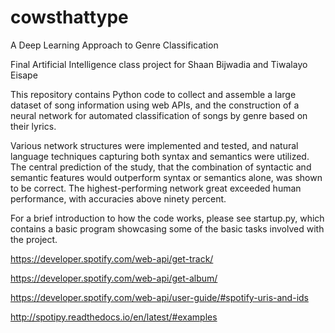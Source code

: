 # cowsthattype
A Deep Learning Approach to Genre Classification

Final Artificial Intelligence class project for Shaan Bijwadia and Tiwalayo Eisape

This repository contains Python code to collect and assemble a large dataset of song information using web APIs, and the construction of a neural network for automated classification of songs by genre based on their lyrics.

Various network structures were implemented and tested, and natural language techniques capturing both syntax and semantics were utilized.
The central prediction of the study, that the combination of syntactic and semantic features would outperform syntax or semantics alone, was shown to be correct. The highest-performing network great exceeded human performance, with accuracies above ninety percent.

For a brief introduction to how the code works, please see startup.py, which contains a basic program showcasing some of the basic tasks involved with the project.


https://developer.spotify.com/web-api/get-track/

https://developer.spotify.com/web-api/get-album/

https://developer.spotify.com/web-api/user-guide/#spotify-uris-and-ids

http://spotipy.readthedocs.io/en/latest/#examples
